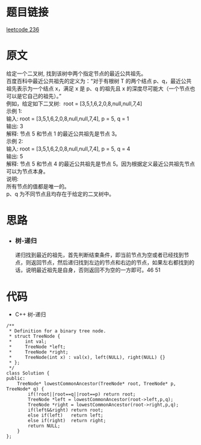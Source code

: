 # 题目链接
[leetcode 236](https://leetcode-cn.com/problems/lowest-common-ancestor-of-a-binary-tree/)

# 原文
给定一个二叉树, 找到该树中两个指定节点的最近公共祖先。   
百度百科中最近公共祖先的定义为：“对于有根树 T 的两个结点 p、q，最近公共祖先表示为一个结点 x，满足 x 是 p、q 的祖先且 x 的深度尽可能大（一个节点也可以是它自己的祖先）。”   
例如，给定如下二叉树:  root = [3,5,1,6,2,0,8,null,null,7,4]  
示例 1:  
输入: root = [3,5,1,6,2,0,8,null,null,7,4], p = 5, q = 1  
输出: 3  
解释: 节点 5 和节点 1 的最近公共祖先是节点 3。  
示例 2:  
输入: root = [3,5,1,6,2,0,8,null,null,7,4], p = 5, q = 4  
输出: 5  
解释: 节点 5 和节点 4 的最近公共祖先是节点 5。因为根据定义最近公共祖先节点可以为节点本身。  
说明:  
所有节点的值都是唯一的。  
p、q 为不同节点且均存在于给定的二叉树中。

# 思路
- ### **树-递归**
  递归找到最近的祖先，首先判断结束条件，即当前节点为空或者已经找到节点，则返回节点，然后递归找到左边的节点和右边的节点，如果左右都找到的话，说明最近祖先是自身，否则返回不为空的一方即可。46 51

# 代码
- C++ 树-递归
```
/**
 * Definition for a binary tree node.
 * struct TreeNode {
 *     int val;
 *     TreeNode *left;
 *     TreeNode *right;
 *     TreeNode(int x) : val(x), left(NULL), right(NULL) {}
 * };
 */
class Solution {
public:
    TreeNode* lowestCommonAncestor(TreeNode* root, TreeNode* p, TreeNode* q) {
        if(!root||root==q||root==p) return root;
        TreeNode *left = lowestCommonAncestor(root->left,p,q);
        TreeNode *right = lowestCommonAncestor(root->right,p,q);
        if(left&&right) return root;
        else if(left)   return left;
        else if(right)  return right;
        return NULL;
    }
};
```
